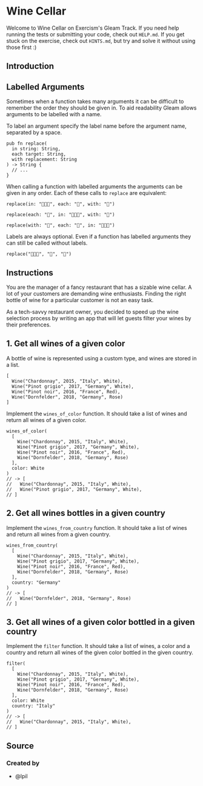 # Wine Cellar

Welcome to Wine Cellar on Exercism's Gleam Track.
If you need help running the tests or submitting your code, check out `HELP.md`.
If you get stuck on the exercise, check out `HINTS.md`, but try and solve it without using those first :)

## Introduction

## Labelled Arguments

Sometimes when a function takes many arguments it can be difficult to remember the order they should be given in. To aid readability Gleam allows arguments to be labelled with a name.

To label an argument specify the label name before the argument name, separated by a space.

```gleam
pub fn replace(
  in string: String,
  each target: String,
  with replacement: String
) -> String {
  // ...
}
```

When calling a function with labelled arguments the arguments can be given in any order. Each of these calls to `replace` are equivalent:

```gleam
replace(in: "🍔🍔🍔", each: "🍔", with: "🍕")

replace(each: "🍔", in: "🍔🍔🍔", with: "🍕")

replace(with: "🍕", each: "🍔", in: "🍔🍔🍔")
```

Labels are always optional. Even if a function has labelled arguments they can still be called without labels.

```gleam
replace("🍔🍔🍔", "🍔", "🍕")
```

## Instructions

You are the manager of a fancy restaurant that has a sizable wine cellar. A lot of your customers are demanding wine enthusiasts. Finding the right bottle of wine for a particular customer is not an easy task.

As a tech-savvy restaurant owner, you decided to speed up the wine selection process by writing an app that will let guests filter your wines by their preferences.

## 1. Get all wines of a given color

A bottle of wine is represented using a custom type, and wines are stored in a list.

```gleam
[
  Wine("Chardonnay", 2015, "Italy", White),
  Wine("Pinot grigio", 2017, "Germany", White),
  Wine("Pinot noir", 2016, "France", Red),
  Wine("Dornfelder", 2018, "Germany", Rose)
]
```

Implement the `wines_of_color` function. It should take a list of wines and return all wines of a given color.

```gleam
wines_of_color(
  [
    Wine("Chardonnay", 2015, "Italy", White),
    Wine("Pinot grigio", 2017, "Germany", White),
    Wine("Pinot noir", 2016, "France", Red),
    Wine("Dornfelder", 2018, "Germany", Rose)
  ],
  color: White
)
// -> [
//   Wine("Chardonnay", 2015, "Italy", White),
//   Wine("Pinot grigio", 2017, "Germany", White),
// ]
```

## 2. Get all wines bottles in a given country

Implement the `wines_from_country` function. It should take a list of wines and return all wines from a given country.

```gleam
wines_from_country(
  [
    Wine("Chardonnay", 2015, "Italy", White),
    Wine("Pinot grigio", 2017, "Germany", White),
    Wine("Pinot noir", 2016, "France", Red),
    Wine("Dornfelder", 2018, "Germany", Rose)
  ],
  country: "Germany"
)
// -> [
//   Wine("Dornfelder", 2018, "Germany", Rose)
// ]
```

## 3. Get all wines of a given color bottled in a given country

Implement the `filter` function. It should take a list of wines, a color and a country and return all wines of the given color bottled in the given country.

```gleam
filter(
  [
    Wine("Chardonnay", 2015, "Italy", White),
    Wine("Pinot grigio", 2017, "Germany", White),
    Wine("Pinot noir", 2016, "France", Red),
    Wine("Dornfelder", 2018, "Germany", Rose)
  ],
  color: White
  country: "Italy"
)
// -> [
//   Wine("Chardonnay", 2015, "Italy", White),
// ]
```

## Source

### Created by

- @lpil